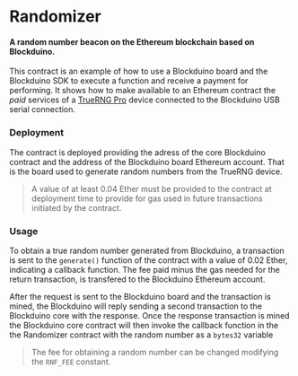 # Randomizer
#### A random number beacon on the Ethereum blockchain based on Blockduino. 

This contract is an example of how to use a Blockduino board and the Blockduino SDK to execute a function and receive a payment for performing. It shows how to make available to an Ethereum contract the _paid_ services of a [TrueRNG Pro](http://ubld.it/products/truerngpro) device connected to the Blockduino USB serial connection.

### Deployment
The contract is deployed providing the adress of the core Blockduino contract and the address of the Blockduino board Ethereum account. That is the board used to generate random numbers from the TrueRNG device.
> A value of at least 0.04 Ether must be provided to the contract at deployment time to provide for gas used in future transactions initiated by the contract.

### Usage
To obtain a true random number generated from Blockduino, a transaction is sent to the `generate()` function of the contract with a value of 0.02 Ether, indicating a callback function. The fee paid minus the gas needed for the return transaction, is transfered to the Blockduino Ethereum account. 

After the request is sent to the Blockduino board and the transaction is mined, the Blockduino will reply sending a second transaction to the Blockduino core with the response. Once the response transaction is mined the Blockduino core contract will then invoke the callback function in the the Randomizer contract with the random number as a `bytes32` variable 

> The fee for obtaining a random number can be changed modifying the `RNF_FEE` constant.


